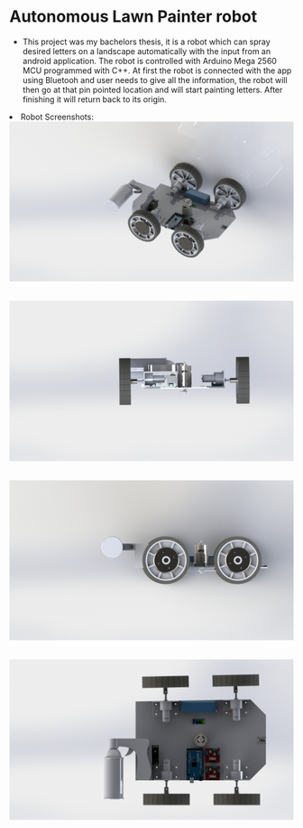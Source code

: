 # Autonomous Lawn Painter robot
- This project was my bachelors thesis, it is a robot which can spray desired letters on a landscape automatically with the input from an android application. The robot is controlled with Arduino Mega 2560 MCU programmed with C++. At first the robot is connected with the app using Bluetooh and user needs to give all the information, the robot will then go at that pin pointed location and will start painting letters. After finishing it will return back to its origin.

<li>Robot Screenshots:</li>
<img src = "https://github.com/kirtansoni1/Project_Portfolio/blob/main/Autonomous%20Lawn%20painter%20robot/Project%20images/Isometric%20view.JPG"></br></br>

<img src = "https://github.com/kirtansoni1/Project_Portfolio/blob/main/Autonomous%20Lawn%20painter%20robot/Project%20images/front%20view.JPG"></br></br>

<img src = "https://github.com/kirtansoni1/Project_Portfolio/blob/main/Autonomous%20Lawn%20painter%20robot/Project%20images/side%20view.JPG"></br></br>

<img src = "https://github.com/kirtansoni1/Project_Portfolio/blob/main/Autonomous%20Lawn%20painter%20robot/Project%20images/top%20view.JPG">